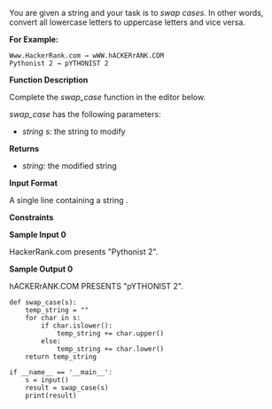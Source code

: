 You are given a string and your task is to *swap cases*. In other words, convert all lowercase letters to uppercase letters and vice versa.

**For Example:**

```
Www.HackerRank.com → wWW.hACKERrANK.COM
Pythonist 2 → pYTHONIST 2

```

**Function Description**

Complete the *swap\_case* function in the editor below.

*swap\_case* has the following parameters:

*   *string s:* the string to modify

**Returns**

*   *string:* the modified string

**Input Format**

A single line containing a string .

**Constraints**

**Sample Input 0**

HackerRank.com presents "Pythonist 2".

**Sample Output 0**

hACKERrANK.COM PRESENTS "pYTHONIST 2".
```
def swap_case(s):
    temp_string = ""
    for char in s:
        if char.islower():
            temp_string += char.upper()
        else:
            temp_string += char.lower()
    return temp_string

if __name__ == '__main__':
    s = input()
    result = swap_case(s)
    print(result)
```
